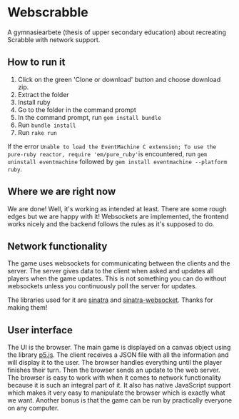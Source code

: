 # Webscrabble
A gymnasiearbete (thesis of upper secondary education) about recreating Scrabble with network support.

## How to run it
1. Click on the green 'Clone or download' button and choose download zip.
2. Extract the folder
3. Install ruby
4. Go to the folder in the command prompt
5. In the command prompt, run ```gem install bundle```
6. Run ```bundle install```
7. Run ```rake run```

If the error ```Unable to load the EventMachine C extension; To use the pure-ruby reactor, require 'em/pure_ruby'```is encountered, run ```gem uninstall eventmachine``` followed by ```gem install eventmachine --platform ruby```.

## Where we are right now
We are done! Well, it's working as intended at least. There are some rough edges but we are happy with it! Websockets are implemented, the frontend works nicely and the backend follows the rules as it's supposed to do.

## Network functionality
The game uses websockets for communicating between the clients and the server. The server gives data to the client when asked and updates all players when the game updates. This is not something you can do without websockets unless you continuously poll the server for updates.

The libraries used for it are [sinatra](http://sinatrarb.com/) and [sinatra-websocket](https://github.com/gruis/sinatra-websocket). Thanks for making them!

## User interface
The UI is the browser. The main game is displayed on a canvas object using the library [p5.js](https://p5js.org/). The client receives a JSON file with all the information and will display it to the user. The browser handles everything until the player finishes their turn. Then the browser sends an update to the web server. The browser is easy to work with when it comes to network functionality because it is such an integral part of it. It also has native JavaScript support which makes it very easy to manipulate the browser which is exactly what we want. Another bonus is that the game can be run by practically everyone on any computer.